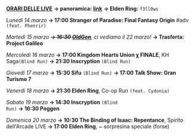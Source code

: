 <b><u>ORARI DELLE LIVE</u></b>
<b>→ panoramica: <a href="https://trello.com/b/iKwdSGf3/sabaku">link</a></b>
<b>→ Elden Ring:</b> <code>f3ll0ws</code>

<i>Lunedì 14 marzo</i>
<b>→ 17:00 Stranger of Paradise: Final Fantasy Origin</b> #adv <code>(feat. Phenrir)</code>

<i>Martedì 15 marzo </i>
<i><s><b>→ 16:30 <a href="https://www.twitch.tv/oldgenproject">OldGen</a></b></s>, ci vediamo il 22 marzo!</i>
<b>→ Trasferta: Project Galileo</b>

<i>Mercoledì 16 marzo</i>
<b>→ 17:00 Kingdom Hearts Union χ FINALE</b>, KH Saga<code>(Blind Run)</code>
<b>→ 21:30 Inscryption</b> <code>(Blind Run)</code>

<i>Giovedì 17 marzo</i>
<b>→ 15:30 Sifu</b> <code>(Blind Run)</code>
<b>→ 17:00 Talk Show: Gran Turismo 7</b>

<i>Venerdì 18 marzo</i>
<b>→ 21:30 Elden Ring</b>, Co-op Run <code>(feat. Cydonia)</code>

<i>Sabato 19 marzo</i>
<b>→ 14:30 Inscryption</b> <code>(Blind Run)</code>
<b>→ 16:30 Poggen</b>

<i>Domenica 20 marzo</i>
<b>→ 10:30 The Binding of Isaac: Repentance</b>, Spirito dell'Arcade LIVE
<b>→ 17:00 Elden Ring</b>, ~ sorpresina speciale (forse)
